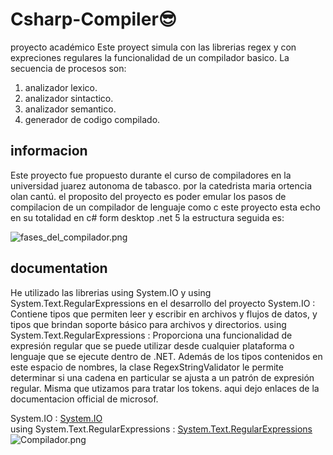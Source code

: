 # Csharp-Compiler😎
proyecto académico
Este proyect  simula  con las librerias  regex y con expreciones regulares la funcionalidad de un compilador basico.
La secuencia de procesos son:
1) analizador lexico.
2) analizador sintactico.
3) analizador semantico.
4) generador de codigo compilado.

<h2>informacion</h2>
<p>
Este proyecto fue propuesto durante el curso de compiladores en la universidad juarez autonoma de tabasco.
por la catedrista maria ortencia olan cantú. el proposito del proyecto es poder emular los pasos de compilacion
de un compilador de lenguaje como c este proyecto esta echo en su totalidad en c# form desktop .net 5 la estructura seguida es:
</p>
<img src="./" alt="fases_del_compilador.png"/>

<h2>documentation</h2>
<p>
He utilizado las librerias using System.IO y using System.Text.RegularExpressions en el desarrollo del proyecto
System.IO :
Contiene tipos que permiten leer y escribir en archivos y flujos de datos, y tipos que brindan soporte básico para archivos y directorios.
using System.Text.RegularExpressions :
Proporciona una funcionalidad de expresión regular que se puede utilizar desde cualquier plataforma o lenguaje que se ejecute dentro de .NET. 
Además de los tipos contenidos en este espacio de nombres, la clase RegexStringValidator le permite determinar si una cadena en particular 
se ajusta a un patrón de expresión regular. Misma que utizamos para tratar los tokens.
aqui dejo enlaces de la documentacion official de microsof.
</p>
  System.IO :
  <a href="https://docs.microsoft.com/en-us/dotnet/api/system.io?view=net-5.0">System.IO</a> <br/>
  using System.Text.RegularExpressions :
  <a href="https://docs.microsoft.com/en-us/dotnet/api/system.text.regularexpressions?view=net-5.0">System.Text.RegularExpressions</a>
<img src="./" alt="Compilador.png"/>
  
